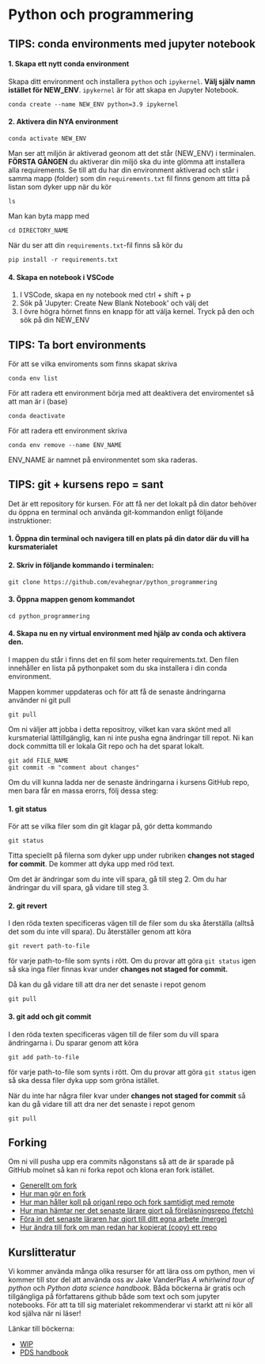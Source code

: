 # Python och programmering

## TIPS: conda environments med jupyter notebook

#### 1. Skapa ett nytt conda environment

Skapa ditt environment och installera `python` och `ipykernel`. __Välj själv namn istället för NEW_ENV__. `ipykernel` är för att skapa en Jupyter Notebook.

	conda create --name NEW_ENV python=3.9 ipykernel

#### 2. Aktivera din NYA environment

	conda activate NEW_ENV

Man ser att miljön är aktiverad geonom att det står (NEW_ENV) i terminalen. __FÖRSTA GÅNGEN__ du aktiverar din miljö ska du inte glömma att installera alla requirements. Se till att du har din environment aktiverad och står i samma mapp (folder) som din `requirements.txt` fil finns genom att titta på listan som dyker upp när du kör

	ls
Man kan byta mapp med 

	cd DIRECTORY_NAME

När du ser att din `requirements.txt`-fil finns så kör du

	pip install -r requirements.txt


#### 4. Skapa en notebook i VSCode

1. I VSCode, skapa en ny notebook med ctrl + shift + p
2. Sök på 'Jupyter: Create New Blank Notebook' och välj det
3. I övre högra hörnet finns en knapp för att välja kernel. Tryck på den och sök på din NEW_ENV

## TIPS: Ta bort environments
För att se vilka enviroments som finns skapat skriva 

	conda env list

För att radera ett environment börja med att deaktivera det enviromentet så att man är i (base)

	conda deactivate

För att radera ett environment skriva

	conda env remove --name ENV_NAME

ENV_NAME är namnet på environmentet som ska raderas.

## TIPS: git + kursens repo = sant

Det är ett repository för kursen. För att få ner det lokalt på din dator behöver du öppna en terminal och använda git-kommandon enligt följande instruktioner:

#### 1. Öppna din terminal och navigera till en plats på din dator där du vill ha kursmaterialet

#### 2. Skriv in följande kommando i terminalen:
	
	git clone https://github.com/evahegnar/python_programmering

#### 3. Öppna mappen genom kommandot 
	
	cd python_programmering

#### 4. Skapa nu en ny virtual environment med hjälp av conda och aktivera den.

I mappen du står i finns det en fil som heter requirements.txt. Den filen innehåller en lista på pythonpaket som du ska installera i din conda environment. 

Mappen kommer uppdateras och för att få de senaste ändringarna använder ni git pull

	git pull

Om ni väljer att jobba i detta repositroy, vilket kan vara skönt med all kursmaterial lättillgänglig, kan ni inte pusha egna ändringar till repot. Ni kan dock committa till er lokala Git repo och ha det sparat lokalt. 

	git add FILE_NAME
	git commit -m "comment about changes"

Om du vill kunna ladda ner de senaste ändringarna i kursens GitHub repo, men bara får en massa erorrs, följ dessa steg:

#### 1. git status
För att se vilka filer som din git klagar på, gör detta kommando
	
	git status

Titta speciellt på filerna som dyker upp under rubriken __changes not staged for commit__. De kommer att dyka upp med röd text.

Om det är ändringar som du inte vill spara, gå till steg 2. Om du har ändringar du vill spara, gå vidare till steg 3.

#### 2. git revert

I den röda texten specificeras vägen till de filer som du ska återställa (alltså det som du inte vill spara). Du återställer genom att köra

	git revert path-to-file

för varje path-to-file som synts i rött. Om du provar att göra `git status` igen så ska inga filer finnas kvar under __changes not staged for commit.__

Då kan du gå vidare till att dra ner det senaste i repot genom

	git pull

#### 3. git add och git commit

I den röda texten specificeras vägen till de filer som du vill spara ändringarna i. Du sparar genom att köra
	
	git add path-to-file

för varje path-to-file som synts i rött. Om du provar att göra `git status` igen så ska dessa filer dyka upp som gröna istället.

När du inte har några filer kvar under __changes not staged for commit__ så kan du gå vidare till att dra ner det senaste i repot genom

	git pull


## Forking

Om ni vill pusha upp era commits någonstans så att de är sparade på GitHub molnet så kan ni forka repot och klona eran fork istället.

 - [Generellt om fork](https://docs.github.com/en/pull-requests/collaborating-with-pull-requests/working-with-forks/about-forks)
 - [Hur man gör en fork](https://docs.github.com/en/enterprise-server@3.0/get-started/quickstart/fork-a-repo)
 - [Hur man håller koll på origanl repo och fork samtidigt med remote](https://docs.github.com/en/pull-requests/collaborating-with-pull-requests/working-with-forks/configuring-a-remote-for-a-fork)
 - [Hur man hämtar ner det senaste lärare gjort på föreläsningsrepo (fetch)](https://docs.github.com/en/pull-requests/collaborating-with-pull-requests/working-with-forks/syncing-a-fork)
 - [Föra in det senaste läraren har gjort till ditt egna arbete (merge)](https://docs.github.com/en/pull-requests/collaborating-with-pull-requests/working-with-forks/merging-an-upstream-repository-into-your-fork )
 - [Hur ändra till fork om man redan har kopierat (copy) ett repo](https://admcpr.com/what-the-fork/)



## Kurslitteratur

Vi kommer använda många olika resurser för att lära oss om python, men vi kommer till stor del att använda oss av Jake VanderPlas *A whirlwind tour of python* och *Python data science handbook*. 
Båda böckerna är gratis och tillgängliga på författarens github både som text och som jupyter notebooks. För att ta till sig materialet rekommenderar vi starkt att ni kör all kod själva när ni läser!

Länkar till böckerna:
- [WIP](https://jakevdp.github.io/WhirlwindTourOfPython/) 
- [PDS handbook](https://jakevdp.github.io/PythonDataScienceHandbook/)




